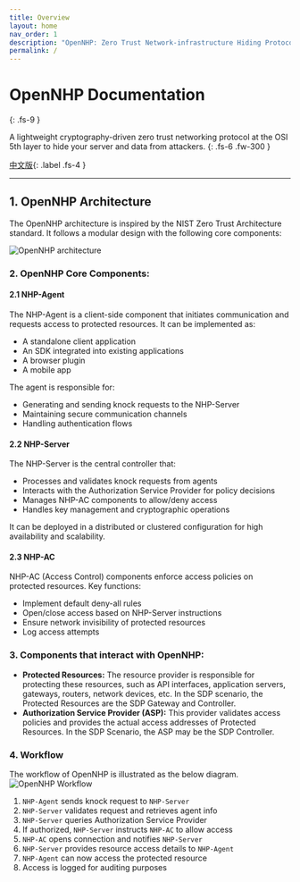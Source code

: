 ```yaml
---
title: Overview
layout: home
nav_order: 1
description: "OpenNHP: Zero Trust Network-infrastructure Hiding Protocol"
permalink: /
---
```


# OpenNHP Documentation
{: .fs-9 }

A lightweight cryptography-driven zero trust networking protocol at the OSI 5th layer to hide your server and data from attackers.
{: .fs-6 .fw-300 }

[中文版](/zh-cn/){: .label .fs-4 }

---

## 1. OpenNHP Architecture

The OpenNHP architecture is inspired by the NIST Zero Trust Architecture standard. It follows a modular design with the following core components: 

![OpenNHP architecture](./images/OpenNHP_Arch.png)


### 2. OpenNHP Core Components:
#### 2.1 NHP-Agent

The NHP-Agent is a client-side component that initiates communication and requests access to protected resources. It can be implemented as:

- A standalone client application
- An SDK integrated into existing applications
- A browser plugin
- A mobile app

The agent is responsible for:

- Generating and sending knock requests to the NHP-Server
- Maintaining secure communication channels
- Handling authentication flows

#### 2.2 NHP-Server

The NHP-Server is the central controller that:

- Processes and validates knock requests from agents
- Interacts with the Authorization Service Provider for policy decisions
- Manages NHP-AC components to allow/deny access
- Handles key management and cryptographic operations

It can be deployed in a distributed or clustered configuration for high availability and scalability.

#### 2.3 NHP-AC

NHP-AC (Access Control) components enforce access policies on protected resources. Key functions:

- Implement default deny-all rules
- Open/close access based on NHP-Server instructions
- Ensure network invisibility of protected resources
- Log access attempts

### 3. Components that interact with OpenNHP: 
- **Protected Resources:** The resource provider is responsible for protecting these resources, such as API interfaces, application servers, gateways, routers, network devices, etc. In the SDP scenario, the Protected Resources are the SDP Gateway and Controller. 
- **Authorization Service Provider (ASP):** This provider validates access policies and provides the actual access addresses of Protected Resources. In the SDP Scenario, the ASP may be the SDP Controller. 

### 4. Workflow

The workflow of OpenNHP is illustrated as the below diagram. 
![OpenNHP Workflow](./images/nhp_workflow.png)

1. `NHP-Agent` sends knock request to `NHP-Server`
2. `NHP-Server` validates request and retrieves agent info
3. `NHP-Server` queries Authorization Service Provider
4. If authorized, `NHP-Server` instructs `NHP-AC` to allow access
5. `NHP-AC` opens connection and notifies `NHP-Server`
6. `NHP-Server` provides resource access details to `NHP-Agent`
7. `NHP-Agent` can now access the protected resource
8. Access is logged for auditing purposes
